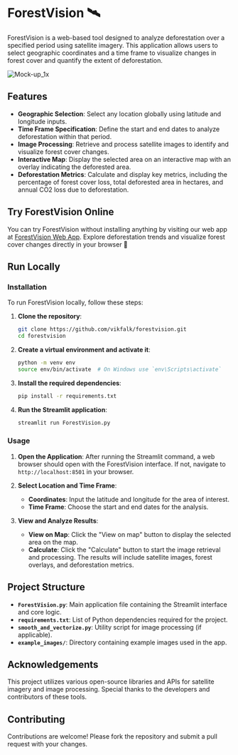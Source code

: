 # ForestVision 🛰️

ForestVision is a web-based tool designed to analyze deforestation over a specified period using satellite imagery. This application allows users to select geographic coordinates and a time frame to visualize changes in forest cover and quantify the extent of deforestation. 

![Mock-up_1x](https://github.com/vikfalk/deforestation_frontend/assets/165885171/483ef44f-ded0-4660-90da-8ed36125fd69)
## Features

- **Geographic Selection**: Select any location globally using latitude and longitude inputs.
- **Time Frame Specification**: Define the start and end dates to analyze deforestation within that period.
- **Image Processing**: Retrieve and process satellite images to identify and visualize forest cover changes.
- **Interactive Map**: Display the selected area on an interactive map with an overlay indicating the deforested area.
- **Deforestation Metrics**: Calculate and display key metrics, including the percentage of forest cover loss, total deforested area in hectares, and annual CO2 loss due to deforestation.

## Try ForestVision Online

You can try ForestVision without installing anything by visiting our web app at [ForestVision Web App](https://vikfalk-deforestation-frontend-forestvision-s58t4z.streamlit.app/). Explore deforestation trends and visualize forest cover changes directly in your browser 🌳

## Run Locally

### Installation

To run ForestVision locally, follow these steps:

1. **Clone the repository**:
    ```sh
    git clone https://github.com/vikfalk/forestvision.git
    cd forestvision
    ```

2. **Create a virtual environment and activate it**:
    ```sh
    python -m venv env
    source env/bin/activate  # On Windows use `env\Scripts\activate`
    ```

3. **Install the required dependencies**:
    ```sh
    pip install -r requirements.txt
    ```

4. **Run the Streamlit application**:
    ```sh
    streamlit run ForestVision.py
    ```

### Usage

1. **Open the Application**: After running the Streamlit command, a web browser should open with the ForestVision interface. If not, navigate to `http://localhost:8501` in your browser.

2. **Select Location and Time Frame**:
    - **Coordinates**: Input the latitude and longitude for the area of interest.
    - **Time Frame**: Choose the start and end dates for the analysis.

3. **View and Analyze Results**:
    - **View on Map**: Click the "View on map" button to display the selected area on the map.
    - **Calculate**: Click the "Calculate" button to start the image retrieval and processing. The results will include satellite images, forest overlays, and deforestation metrics.

## Project Structure

- **`ForestVision.py`**: Main application file containing the Streamlit interface and core logic.
- **`requirements.txt`**: List of Python dependencies required for the project.
- **`smooth_and_vectorize.py`**: Utility script for image processing (if applicable).
- **`example_images/`**: Directory containing example images used in the app.

## Acknowledgements

This project utilizes various open-source libraries and APIs for satellite imagery and image processing. Special thanks to the developers and contributors of these tools.

## Contributing

Contributions are welcome! Please fork the repository and submit a pull request with your changes.
